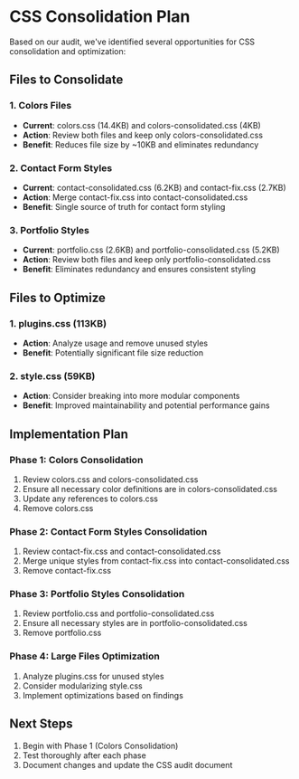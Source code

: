 # CSS Consolidation Plan

Based on our audit, we've identified several opportunities for CSS consolidation and optimization:

## Files to Consolidate

### 1. Colors Files
- **Current**: colors.css (14.4KB) and colors-consolidated.css (4KB)
- **Action**: Review both files and keep only colors-consolidated.css
- **Benefit**: Reduces file size by ~10KB and eliminates redundancy

### 2. Contact Form Styles
- **Current**: contact-consolidated.css (6.2KB) and contact-fix.css (2.7KB)
- **Action**: Merge contact-fix.css into contact-consolidated.css
- **Benefit**: Single source of truth for contact form styling

### 3. Portfolio Styles
- **Current**: portfolio.css (2.6KB) and portfolio-consolidated.css (5.2KB)
- **Action**: Review both files and keep only portfolio-consolidated.css
- **Benefit**: Eliminates redundancy and ensures consistent styling

## Files to Optimize

### 1. plugins.css (113KB)
- **Action**: Analyze usage and remove unused styles
- **Benefit**: Potentially significant file size reduction

### 2. style.css (59KB)
- **Action**: Consider breaking into more modular components
- **Benefit**: Improved maintainability and potential performance gains

## Implementation Plan

### Phase 1: Colors Consolidation
1. Review colors.css and colors-consolidated.css
2. Ensure all necessary color definitions are in colors-consolidated.css
3. Update any references to colors.css
4. Remove colors.css

### Phase 2: Contact Form Styles Consolidation
1. Review contact-fix.css and contact-consolidated.css
2. Merge unique styles from contact-fix.css into contact-consolidated.css
3. Remove contact-fix.css

### Phase 3: Portfolio Styles Consolidation
1. Review portfolio.css and portfolio-consolidated.css
2. Ensure all necessary styles are in portfolio-consolidated.css
3. Remove portfolio.css

### Phase 4: Large Files Optimization
1. Analyze plugins.css for unused styles
2. Consider modularizing style.css
3. Implement optimizations based on findings

## Next Steps
1. Begin with Phase 1 (Colors Consolidation)
2. Test thoroughly after each phase
3. Document changes and update the CSS audit document
